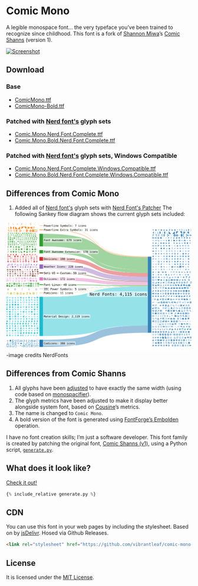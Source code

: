 # Comic Mono
A legible monospace font... the very typeface you’ve been trained to recognize since childhood. This font is a fork of [Shannon Miwa](https://github.com/shannpersand)’s [Comic Shanns](https://github.com/shannpersand/comic-shanns) (version 1).

<p class="website-hidden">
  <a href="https://dtinth.github.io/comic-mono-font/">
    <img src="https://repository-images.githubusercontent.com/164606802/cd83d680-894c-11e9-83f7-c353c70df1cb" alt="Screenshot">
  </a>
</p>

## Download
### Base
- [ComicMono.ttf](https://dtinth.github.io/comic-mono-font/ComicMono.ttf)
- [ComicMono-Bold.ttf](https://dtinth.github.io/comic-mono-font/ComicMono-Bold.ttf)

### Patched with [Nerd font's](https://github.com/dtinth/comic-mono-font) glyph sets
- [Comic.Mono.Nerd.Font.Complete.ttf](https://github.com/vibrantleaf/comic-mono-font-NF/releases/download/2022-12-3/Comic.Mono.Nerd.Font.Complete.ttf)
- [Comic.Mono.Bold.Nerd.Font.Complete.ttf](https://github.com/vibrantleaf/comic-mono-font-NF/releases/download/2022-12-3/Comic.Mono.Bold.Nerd.Font.Complete.ttf)

### Patched with [Nerd font's](https://github.com/dtinth/comic-mono-font) glyph sets, Windows Compatible 
- [Comic.Mono.Nerd.Font.Complete.Windows.Compatible.ttf](https://github.com/vibrantleaf/comic-mono-font-NF/releases/download/2022-12-3/Comic.Mono.Nerd.Font.Complete.Windows.Compatible.ttf)
- [Comic.Mono.Bold.Nerd.Font.Complete.Windows.Compatible.ttf](https://github.com/vibrantleaf/comic-mono-font-NF/releases/download/2022-12-3/Comic.Mono.Bold.Nerd.Font.Complete.Windows.Compatible.ttf)

## Differences from Comic Mono
1. Added all of [Nerd font's](https://github.com/dtinth/comic-mono-font) glyph sets with [Nerd Font's Patcher](https://github.com/NerdFonts/patcher)
The following Sankey flow diagram shows the current glyph sets included:

![Sankey flow diagram showing the current glyph sets included](https://raw.githubusercontent.com/ryanoasis/nerd-fonts/master/images/sankey-glyphs-combined-diagram.svg) -image credits NerdFonts

## Differences from Comic Shanns
1. All glyphs have been [adjusted](https://www.reddit.com/r/programming/comments/kj0prs/comic_mono_font/ghc7krt/?utm_source=reddit&utm_medium=web2x&context=3) to have exactly the same width (using code based on [monospacifier](https://github.com/cpitclaudel/monospacifier)).
2. The glyph metrics have been adjusted to make it display better alongside system font, based on [Cousine](https://fonts.google.com/specimen/Cousine)’s metrics.
3. The name is changed to `Comic Mono`.
4. A bold version of the font is generated using [FontForge’s Embolden](https://fontforge.github.io/Styles.html#Embolden) operation.

I have no font creation skills; I’m just a software developer. This font family is created by patching the original font, [Comic Shanns (v1)](https://github.com/shannpersand/comic-shanns), using a Python script, [`generate.py`](generate.py).

## What does it look like?
<p class="website-hidden">
  <a href="https://dtinth.github.io/comic-mono-font/#what-does-it-look-like">
    Check it out!
  </a>
</p>

```python
{% include_relative generate.py %}
```

## CDN
You can use this font in your web pages by including the stylesheet. Based on by [jsDelivr](https://www.jsdelivr.com/package/npm/comic-mono). Hosed via Github Releases. 
```html
<link rel="stylesheet" href="https://github.com/vibrantleaf/comic-mono-font-NF/releases/download/2022-12-3/comic-mono-font-NF.css">
```

## License
It is licensed under the [MIT License](LICENSE).
